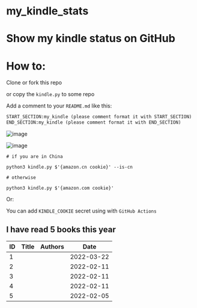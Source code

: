 # my_kindle_stats

# Show my kindle status on GitHub

# How to:

Clone or fork this repo

or copy the `kindle.py` to some repo

Add a comment to your `README.md` like this:

```md
START_SECTION:my_kindle (please comment format it with START_SECTION)
END_SECTION:my_kindle (please comment format it with END_SECTION)
```
![image](https://user-images.githubusercontent.com/15976103/145736128-8a5a4ee1-9c9c-46c3-9312-12fcd4963bcc.png)

![image](https://user-images.githubusercontent.com/15976103/145736083-f5d691b0-2b2c-4ddc-9d92-f71d23bda316.png)


```shell
# if you are in China

python3 kindle.py $'{amazon.cn cookie}' --is-cn

# otherwise

python3 kindle.py $'{amazon.com cookie}'
```

Or:

You can add `KINDLE_COOKIE` secret using with `GitHub Actions`

<!--START_SECTION:my_kindle-->
## I have read 5 books this year

| ID | Title | Authors | Date | 
 | ---- | ---- | ---- | ---- |
| 1 |  |  | 2022-03-22 |
| 2 |  |  | 2022-02-11 |
| 3 |  |  | 2022-02-11 |
| 4 |  |  | 2022-02-11 |
| 5 |  |  | 2022-02-05 |

<!--END_SECTION:my_kindle-->
